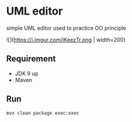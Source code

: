 # UML editor

simple UML editor used to practice OO principle 

![](https://i.imgur.com/iKeezTr.png | width=200)

## Requirement

* JDK 9 up
* Maven

## Run

```
mvn clean package exec:exec
```